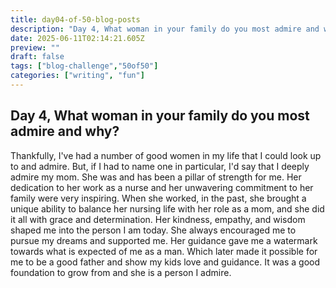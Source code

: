 ```yaml
---
title: day04-of-50-blog-posts
description: "Day 4, What woman in your family do you most admire and why?"
date: 2025-06-11T02:14:21.605Z
preview: ""
draft: false
tags: ["blog-challenge","50of50"]
categories: ["writing", "fun"]
---
```


## Day 4, What woman in your family do you most admire and why?

Thankfully, I've had a number of good women in my life that I could look up to and admire. But, if I had to name one in particular, I'd say that I deeply admire my mom. She was and has been a pillar of strength for me. Her dedication to her work as a nurse and her unwavering commitment to her family were very inspiring. When she worked, in the past, she brought a unique ability to balance her nursing life with her role as a mom, and she did it all with grace and determination. Her kindness, empathy, and wisdom shaped me into the person I am today. She always encouraged me to pursue my dreams and supported me. Her guidance gave me a watermark towards what is expected of me as a man. Which later made it possible for me to be a good father and show my kids love and guidance. It was a good foundation to grow from and she is a person I admire.
